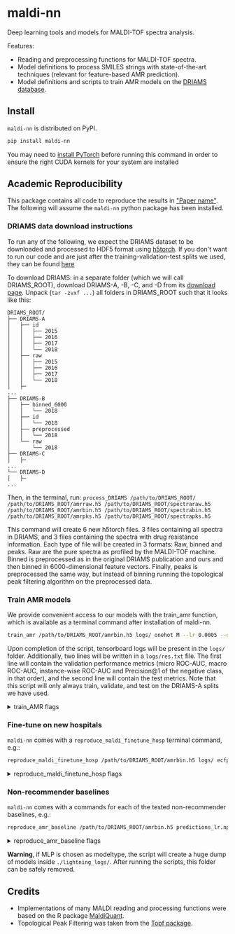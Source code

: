 # maldi-nn
Deep learning tools and models for MALDI-TOF spectra analysis.

Features:
- Reading and preprocessing functions for MALDI-TOF spectra.
- Model definitions to process SMILES strings with state-of-the-art techniques (relevant for feature-based AMR prediction).
- Model definitions and scripts to train AMR models on the [DRIAMS database](https://datadryad.org/stash/dataset/doi:10.5061/dryad.bzkh1899q).

## Install

`maldi-nn` is distributed on PyPI.
```bash
pip install maldi-nn
```

You may need to [install PyTorch](https://pytorch.org/get-started/locally/) before running this command in order to ensure the right CUDA kernels for your system are installed

## Academic Reproducibility

This package contains all code to reproduce the results in ["Paper name"](www.google.com).
The following will assume the `maldi-nn` python package has been installed.

### DRIAMS data download instructions

To run any of the following, we expect the DRIAMS dataset to be downloaded and processed to HDF5 format using [h5torch](https://github.com/gdewael/h5torch).
If you don't want to run our code and are just after the training-validation-test splits we used, they can be found [here](https://github.com/gdewael/maldi-nn/blob/main/maldi_nn/utils/driams_split.json)

To download DRIAMS: in a separate folder (which we will call DRIAMS_ROOT), download DRIAMS-A, -B, -C, and -D from its [download page](https://datadryad.org/stash/dataset/doi:10.5061/dryad.bzkh1899q).
Unpack (`tar -zvxf ...`) all folders in DRIAMS_ROOT such that it looks like this:
```
DRIAMS_ROOT/
├── DRIAMS-A
│   ├── id
│   │   ├── 2015
│   │   ├── 2016
│   │   ├── 2017
│   │   └── 2018
│   ├── raw
│   │   ├── 2015
│   │   ├── 2016
│   │   ├── 2017
│   │   └── 2018
│   ├─
...
├── DRIAMS-B
│   ├── binned_6000
│   │   └── 2018
│   ├── id
│   │   └── 2018
│   ├── preprocessed
│   │   └── 2018
│   └── raw
│       └── 2018
├── DRIAMS-C
│   ├─
...
└── DRIAMS-D
│   ├─
...

```
Then, in the terminal, run: `process_DRIAMS /path/to/DRIAMS_ROOT/ /path/to/DRIAMS_ROOT/amrraw.h5 /path/to/DRIAMS_ROOT/spectraraw.h5 /path/to/DRIAMS_ROOT/amrbin.h5 /path/to/DRIAMS_ROOT/spectrabin.h5 /path/to/DRIAMS_ROOT/amrpks.h5 /path/to/DRIAMS_ROOT/spectrapks.h5`

This command will create 6 new h5torch files. 3 files containing all spectra in DRIAMS, and 3 files containing the spectra with drug resistance information.
Each type of file will be created in 3 formats: Raw, binned and peaks. Raw are the pure spectra as profiled by the MALDI-TOF machine. Binned is preprocessed as in the original DRIAMS publication and ours and then binned in 6000-dimensional feature vectors. Finally, peaks is preprocessed the same way, but instead of binning running the topological peak filtering algorithm on the preprocessed data.

### Train AMR models

We provide convenient access to our models with the train_amr function, which is available as a terminal command after installation of maldi-nn.

```bash
train_amr /path/to/DRIAMS_ROOT/amrbin.h5 logs/ onehot M --lr 0.0005 --devices [0]
```

Upon completion of the script, tensorboard logs will be present in the `logs/` folder. Additionally, two lines will be written in a `logs/res.txt` file. The first line will contain the validation performance metrics (micro ROC-AUC, macro ROC-AUC, instance-wise ROC-AUC and Precision@1 of the negative class, in that order), and the second line will contain the test metrics.
Note that this script will only always train, validate, and test on the DRIAMS-A splits we have used.


<details><summary>train_AMR flags</summary>

```
train_amr --help

usage: train_amr [-h] [--lr float] [--logging_file str] [--num_workers int] [--devices literal_eval] path logs_path drug_embedder spectrum_embedder

Training script for dual-branch AMR recommender.

positional arguments:
  path                  path to h5torch file.
  logs_path             path to logs.
  drug_embedder         Which drug embedder to use, choices {ecfp, onehot, gru, cnn, trf, img, kernel}
  spectrum_embedder     Which size spectrum embedder to use, choices {S, M, L, XL, Linear}

options:
  -h, --help            show this help message and exit
  --lr float            Learning rate. (default: 0.0005)
  --logging_file str    Which file to write final performances to. (default: res.txt)
  --num_workers int     Number of workers in dataloader. Reduce to alleviate CPU. (default: 4)
  --devices literal_eval
                        devices to use. Input an integer to specify a number of gpus or a list e.g. [1] or [0,1,3] to specify which gpus. (default: 1)
```
</details>

### Fine-tune on new hospitals

`maldi-nn` comes with a `reproduce_maldi_finetune_hosp` terminal command, e.g.:

```bash
reproduce_maldi_finetune_hosp /path/to/DRIAMS_ROOT/amrbin.h5 logs/ ecfp M B 0.10 --ckpt_path logs/.../model.ckpt
```

<details><summary>reproduce_maldi_finetune_hosp flags</summary>

```
reproduce_maldi_finetune_hosp --help

usage: reproduce_maldi_finetune_hosp [-h] [--ckpt_path str] [--lr float] [--logging_file str] [--num_workers int] [--devices literal_eval] path logs_path drug_embedder spectrum_embedder hospital percent

Training script for dual-branch AMR recommender fine-tuning on other DRIAMS hospitals.

positional arguments:
  path                  path to h5torch file.
  logs_path             path to logs.
  drug_embedder         Which drug embedder to use, choices: {ecfp, onehot, gru, cnn, trf, img, kernel} Ignored if a ckpt_path is given.
  spectrum_embedder     Which size spectrum embedder to use, choices: {S, M, L, XL, Linear} Ignored if a ckpt_path is given
  hospital              Which DRIAMS hospital to fine-tune on, choices: {B, C, D}
  percent               Percentage of training data to use (100percent means 1000 samples)

options:
  -h, --help            show this help message and exit
  --ckpt_path str       Checkpoint from which to start training (default: None)
  --lr float            Learning rate, Ignored if a ckpt_path is given. (default: 0.0005)
  --logging_file str    Which file to write final performances to. (default: res.txt)
  --num_workers int     Number of workers in dataloader. Reduce to alleviate CPU. (default: 4)
  --devices literal_eval
                        devices to use. Input an integer to specify a number of gpus or a list e.g. [1] or [0,1,3] to specify which gpus. (default: 1)
```
</details>

### Non-recommender baselines

`maldi-nn` comes with a commands for each of the tested non-recommender baselines, e.g.:

```bash
reproduce_amr_baseline /path/to/DRIAMS_ROOT/amrbin.h5 predictions_lr.npz lr
```

<details><summary>reproduce_amr_baseline flags</summary>

```
reproduce_amr_baseline --help

usage: amr_baselinescript.py [-h] [--mlp_size {S,M,L,XL,Linear}] [--mlp_devices literal_eval] path outputs.npz modeltype

Training script for non-recommender MLP baselines.

positional arguments:
  path                  path to h5torch file.
  outputs.npz           numpy .npz file to write (test) predictions into.
  modeltype             Which modeltype to use as baseline, choices: {MLP, lr, xgb}

options:
  -h, --help            show this help message and exit
  --mlp_size {S,M,L,XL,Linear}
                        Which size spectrum embedder to use for MLP, choices: {S, M, L, XL, Linear} (default: ['M'])
  --mlp_devices literal_eval
                        devices to use for MLP. Input an integer to specify a number of gpus or a list e.g. [1] or [0,1,3] to specify which gpus. (default: 1)
```
</details>

**Warning**, if MLP is chosen as modeltype, the script will create a huge dump of models inside `./lightning_logs/`. After running the scripts, this folder can be safely removed.

## Credits
- Implementations of many MALDI reading and processing functions were based on the R package [MaldiQuant](https://github.com/sgibb/MALDIquant).
- Topological Peak Filtering was taken from the [Topf package](https://github.com/BorgwardtLab/Topf).
